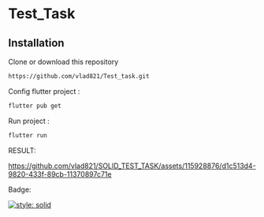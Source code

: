 
# Test_Task
## Installation

Clone or download this repository

```bash
https://github.com/vlad821/Test_task.git
```
Config flutter project :

```bash
flutter pub get
```
Run project :

```bash
flutter run
```
RESULT:

https://github.com/vlad821/SOLID_TEST_TASK/assets/115928876/d1c513d4-9820-433f-89cb-11370897c71e

Badge:

[![style: solid](https://img.shields.io/badge/style-solid-orange)](https://pub.dev/packages/solid_lints)
